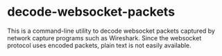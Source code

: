 # decode-websocket-packets
This is a command-line utility to decode websocket packets captured by network capture programs such as Wireshark.  Since the websocket protocol uses encoded packets, plain text is not easily available.
